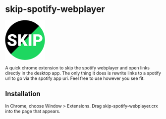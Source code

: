 skip-spotify-webplayer
=============

![](Source/img/icon_big.png)

A quick chrome extension to skip the spotify webplayer and open links directly in the desktop app. The only thing it does is rewrite links to a spotify url to go via the spotify app uri. Feel free to use however you see fit.

Installation
------------

In Chrome, choose Window > Extensions.  Drag skip-spotify-webplayer.crx into the page that appears.
